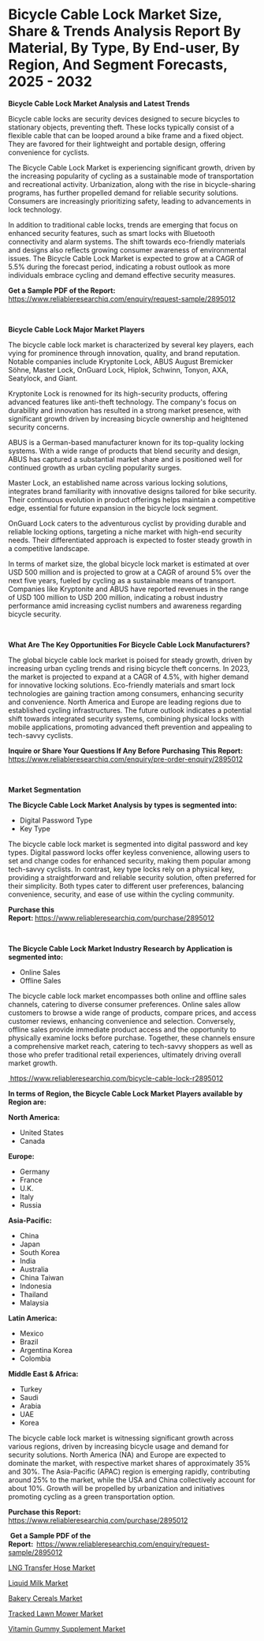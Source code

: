 <p><h1>Bicycle Cable Lock Market Size, Share & Trends Analysis Report By Material, By Type, By End-user, By Region, And Segment Forecasts, 2025 - 2032</h1></p><p><strong>Bicycle Cable Lock Market Analysis and Latest Trends</strong></p>
<p><p>Bicycle cable locks are security devices designed to secure bicycles to stationary objects, preventing theft. These locks typically consist of a flexible cable that can be looped around a bike frame and a fixed object. They are favored for their lightweight and portable design, offering convenience for cyclists.</p><p>The Bicycle Cable Lock Market is experiencing significant growth, driven by the increasing popularity of cycling as a sustainable mode of transportation and recreational activity. Urbanization, along with the rise in bicycle-sharing programs, has further propelled demand for reliable security solutions. Consumers are increasingly prioritizing safety, leading to advancements in lock technology.</p><p>In addition to traditional cable locks, trends are emerging that focus on enhanced security features, such as smart locks with Bluetooth connectivity and alarm systems. The shift towards eco-friendly materials and designs also reflects growing consumer awareness of environmental issues. The Bicycle Cable Lock Market is expected to grow at a CAGR of 5.5% during the forecast period, indicating a robust outlook as more individuals embrace cycling and demand effective security measures.</p></p>
<p><strong>Get a Sample PDF of the Report:&nbsp;</strong> <a href="https://www.reliableresearchiq.com/enquiry/request-sample/2895012?utm_campaign=1896&utm_medium=2&utm_source=Github&utm_content=ia&utm_term=15032025&utm_id=bicycle-cable-lock">https://www.reliableresearchiq.com/enquiry/request-sample/2895012</a></p>
<p>&nbsp;</p>
<p><strong>Bicycle Cable Lock Major Market Players</strong></p>
<p><p>The bicycle cable lock market is characterized by several key players, each vying for prominence through innovation, quality, and brand reputation. Notable companies include Kryptonite Lock, ABUS August Bremicker Söhne, Master Lock, OnGuard Lock, Hiplok, Schwinn, Tonyon, AXA, Seatylock, and Giant. </p><p>Kryptonite Lock is renowned for its high-security products, offering advanced features like anti-theft technology. The company's focus on durability and innovation has resulted in a strong market presence, with significant growth driven by increasing bicycle ownership and heightened security concerns. </p><p>ABUS is a German-based manufacturer known for its top-quality locking systems. With a wide range of products that blend security and design, ABUS has captured a substantial market share and is positioned well for continued growth as urban cycling popularity surges.</p><p>Master Lock, an established name across various locking solutions, integrates brand familiarity with innovative designs tailored for bike security. Their continuous evolution in product offerings helps maintain a competitive edge, essential for future expansion in the bicycle lock segment.</p><p>OnGuard Lock caters to the adventurous cyclist by providing durable and reliable locking options, targeting a niche market with high-end security needs. Their differentiated approach is expected to foster steady growth in a competitive landscape.</p><p>In terms of market size, the global bicycle lock market is estimated at over USD 500 million and is projected to grow at a CAGR of around 5% over the next five years, fueled by cycling as a sustainable means of transport. Companies like Kryptonite and ABUS have reported revenues in the range of USD 100 million to USD 200 million, indicating a robust industry performance amid increasing cyclist numbers and awareness regarding bicycle security.</p></p>
<p>&nbsp;</p>
<p><strong>What Are The Key Opportunities For Bicycle Cable Lock Manufacturers?</strong></p>
<p><p>The global bicycle cable lock market is poised for steady growth, driven by increasing urban cycling trends and rising bicycle theft concerns. In 2023, the market is projected to expand at a CAGR of 4.5%, with higher demand for innovative locking solutions. Eco-friendly materials and smart lock technologies are gaining traction among consumers, enhancing security and convenience. North America and Europe are leading regions due to established cycling infrastructures. The future outlook indicates a potential shift towards integrated security systems, combining physical locks with mobile applications, promoting advanced theft prevention and appealing to tech-savvy cyclists.</p></p>
<p><strong>Inquire or Share Your Questions If Any Before Purchasing This Report:</strong> <a href="https://www.reliableresearchiq.com/enquiry/pre-order-enquiry/2895012?utm_campaign=1896&utm_medium=2&utm_source=Github&utm_content=ia&utm_term=15032025&utm_id=bicycle-cable-lock">https://www.reliableresearchiq.com/enquiry/pre-order-enquiry/2895012</a></p>
<p>&nbsp;</p>
<p><strong>Market Segmentation</strong></p>
<p><strong>The Bicycle Cable Lock Market Analysis by types is segmented into:</strong></p>
<p><ul><li>Digital Password Type</li><li>Key Type</li></ul></p>
<p><p>The bicycle cable lock market is segmented into digital password and key types. Digital password locks offer keyless convenience, allowing users to set and change codes for enhanced security, making them popular among tech-savvy cyclists. In contrast, key type locks rely on a physical key, providing a straightforward and reliable security solution, often preferred for their simplicity. Both types cater to different user preferences, balancing convenience, security, and ease of use within the cycling community.</p></p>
<p><strong>Purchase this Report:&nbsp;</strong><a href="https://www.reliableresearchiq.com/purchase/2895012?utm_campaign=1896&utm_medium=2&utm_source=Github&utm_content=ia&utm_term=15032025&utm_id=bicycle-cable-lock">https://www.reliableresearchiq.com/purchase/2895012</a></p>
<p>&nbsp;</p>
<p><strong>The Bicycle Cable Lock Market Industry Research by Application is segmented into:</strong></p>
<p><ul><li>Online Sales</li><li>Offline Sales</li></ul></p>
<p><p>The bicycle cable lock market encompasses both online and offline sales channels, catering to diverse consumer preferences. Online sales allow customers to browse a wide range of products, compare prices, and access customer reviews, enhancing convenience and selection. Conversely, offline sales provide immediate product access and the opportunity to physically examine locks before purchase. Together, these channels ensure a comprehensive market reach, catering to tech-savvy shoppers as well as those who prefer traditional retail experiences, ultimately driving overall market growth.</p></p>
<p><a href="https://www.reliableresearchiq.com/bicycle-cable-lock-r2895012?utm_campaign=1896&utm_medium=2&utm_source=Github&utm_content=ia&utm_term=15032025&utm_id=bicycle-cable-lock">&nbsp;https://www.reliableresearchiq.com/bicycle-cable-lock-r2895012</a></p>
<p><strong>In terms of Region, the Bicycle Cable Lock Market Players available by Region are:</strong></p>
<p>
    <p> <strong> North America: </strong>
        <ul>
            <li>United States</li>
            <li>Canada</li>
        </ul>
        </p> 
    <p> <strong> Europe: </strong>
        <ul>
            <li>Germany</li>
            <li>France</li>
            <li>U.K.</li>
            <li>Italy</li>
            <li>Russia</li>
        </ul>
        </p> 
    <p> <strong> Asia-Pacific: </strong>
        <ul>
            <li>China</li>
            <li>Japan</li>
            <li>South Korea</li>
            <li>India</li>
            <li>Australia</li>
            <li>China Taiwan</li>
            <li>Indonesia</li>
            <li>Thailand</li>
            <li>Malaysia</li>
        </ul>
        </p> 
    <p> <strong> Latin America: </strong>
        <ul>
            <li>Mexico</li>
            <li>Brazil</li>
            <li>Argentina Korea</li>
            <li>Colombia</li>
        </ul>
        </p> 
    <p> <strong> Middle East & Africa: </strong>
        <ul>
            <li>Turkey</li>
            <li>Saudi</li>
            <li>Arabia</li>
            <li>UAE</li>
            <li>Korea</li>
        </ul>
    </p>
    </p>
<p><p>The bicycle cable lock market is witnessing significant growth across various regions, driven by increasing bicycle usage and demand for security solutions. North America (NA) and Europe are expected to dominate the market, with respective market shares of approximately 35% and 30%. The Asia-Pacific (APAC) region is emerging rapidly, contributing around 25% to the market, while the USA and China collectively account for about 10%. Growth will be propelled by urbanization and initiatives promoting cycling as a green transportation option.</p></p>
<p><strong>Purchase this Report: </strong><a href="https://www.reliableresearchiq.com/purchase/2895012?utm_campaign=1896&utm_medium=2&utm_source=Github&utm_content=ia&utm_term=15032025&utm_id=bicycle-cable-lock">https://www.reliableresearchiq.com/purchase/2895012</a></p>
<p>&nbsp;<strong>Get a Sample PDF of the Report:&nbsp;&nbsp;</strong><a href="https://www.reliableresearchiq.com/enquiry/request-sample/2895012?utm_campaign=1896&utm_medium=2&utm_source=Github&utm_content=ia&utm_term=15032025&utm_id=bicycle-cable-lock">https://www.reliableresearchiq.com/enquiry/request-sample/2895012</a></p>
<p><strong></strong></p>
<p><p><a href="https://github.com/abbasgwiltke/Market-Research-Report-List-1/blob/main/lng-transfer-hose-market.md?utm_campaign=1896&utm_medium=2&utm_source=Github&utm_content=ia&utm_term=15032025&utm_id=bicycle-cable-lock">LNG Transfer Hose Market</a></p><p><a href="https://www.linkedin.com/pulse/comprehensive-liquid-milk-market-analysis-growing-105-fvzre?utm_campaign=1896&utm_medium=2&utm_source=Github&utm_content=ia&utm_term=15032025&utm_id=bicycle-cable-lock">Liquid Milk Market</a></p><p><a href="https://www.linkedin.com/pulse/comprehensive-bakery-cereals-market-study-products-services-rncse?utm_campaign=1896&utm_medium=2&utm_source=Github&utm_content=ia&utm_term=15032025&utm_id=bicycle-cable-lock">Bakery Cereals Market</a></p><p><a href="https://github.com/artussavasrv/Market-Research-Report-List-1/blob/main/tracked-lawn-mower-market.md?utm_campaign=1896&utm_medium=2&utm_source=Github&utm_content=ia&utm_term=15032025&utm_id=bicycle-cable-lock">Tracked Lawn Mower Market</a></p><p><a href="https://www.linkedin.com/pulse/rapid-growth-global-vitamin-gummy-supplement-market-cagr-4tspe?utm_campaign=1896&utm_medium=2&utm_source=Github&utm_content=ia&utm_term=15032025&utm_id=bicycle-cable-lock">Vitamin Gummy Supplement Market</a></p></p>
